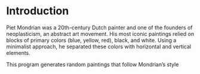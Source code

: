 # Introduction
Piet Mondrian was a 20th-century Dutch painter and one of the founders of neoplasticism, an abstract art movement. His most iconic paintings relied on blocks of primary colors (blue, yellow, red), black, and white. Using a minimalist approach, he separated these colors with horizontal and vertical elements.

This program generates random paintings that follow Mondrian’s style

